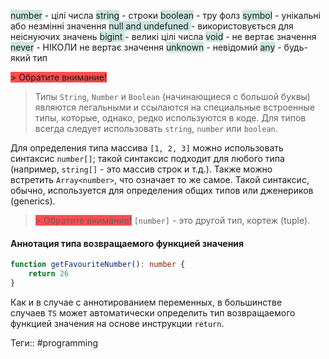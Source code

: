 
<span style="background:rgba(3, 135, 102, 0.2)">number</span> - цілі числа
<span style="background:rgba(3, 135, 102, 0.2)">string</span> - строки
<span style="background:rgba(3, 135, 102, 0.2)">boolean</span> - тру фолз
<span style="background:rgba(3, 135, 102, 0.2)">symbol</span> - унікальні або незмінні значення
<span style="background:rgba(3, 135, 102, 0.2)">null and undefuned </span>- використовується для неіснуючих значень
<span style="background:rgba(3, 135, 102, 0.2)">bigint </span>- великі цілі числа 
<span style="background:rgba(3, 135, 102, 0.2)">void</span> - не вертає значення
<span style="background:rgba(3, 135, 102, 0.2)">never</span> - НІКОЛИ не вертає значення
<span style="background:rgba(3, 135, 102, 0.2)">unknown</span> - невідомий
<span style="background:rgba(3, 135, 102, 0.2)">any</span> - будь-який тип

<span style="background:#ff4d4f">> Обратите внимание!</span>
> Типы `String`, `Number` и `Boolean` (начинающиеся с большой буквы) являются легальными и ссылаются на специальные встроенные типы, которые, однако, редко используются в коде. Для типов всегда следует использовать `string`, `number` или `boolean`.
> 

Для определения типа массива `[1, 2, 3]` можно использовать синтаксис `number[]`; такой синтаксис подходит для любого типа (например, `string[]` - это массив строк и т.д.). Также можно встретить `Array<number>`, что означает то же самое. Такой синтаксис, обычно, используется для определения общих типов или дженериков (generics).

> <span style="background:#ff4d4f">> Обратите внимание!</span>
> `[number]` - это другой тип, кортеж (tuple).

#### Аннотация типа возвращаемого функцией значения

```ts
function getFavouriteNumber(): number {  
	return 26  
}
```
Как и в случае с аннотированием переменных, в большинстве случаев `TS` может автоматически определить тип возвращаемого функцией значения на основе инструкции `return`.





Теги:: #programming